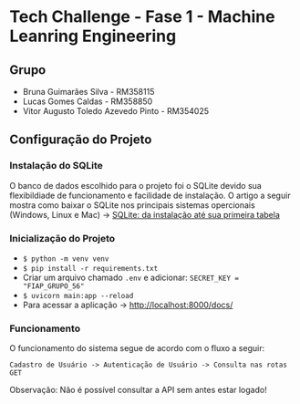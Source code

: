 # Tech Challenge - Fase 1 - Machine Leanring Engineering

## Grupo

- Bruna Guimarães Silva - RM358115
- Lucas Gomes Caldas - RM358850
- Vitor Augusto Toledo Azevedo Pinto - RM354025

## Configuração do Projeto

### Instalação do SQLite

O banco de dados escolhido para o projeto foi o SQLite devido sua flexibildiade de funcionamento e facilidade de instalação. O artigo a seguir mostra como baixar o SQLite nos principais sistemas opercionais (Windows, Linux e Mac) -> [SQLite: da instalação até sua primeira tabela](https://www.alura.com.br/artigos/sqlite-da-instalacao-ate-primeira-tabela?utm_term=&utm_campaign=%5BSearch%5D+%5BPerformance%5D+-+Dynamic+Search+Ads+-+Artigos+e+Conte%C3%BAdos&utm_source=adwords&utm_medium=ppc&hsa_acc=7964138385&hsa_cam=11384329873&hsa_grp=164240702375&hsa_ad=703829337057&hsa_src=g&hsa_tgt=aud-2200131122553:dsa-2276348409543&hsa_kw=&hsa_mt=&hsa_net=adwords&hsa_ver=3&gad_source=1&gclid=Cj0KCQiA_qG5BhDTARIsAA0UHSIUB23PS0VQLrHD_0VJfdPYY-16M5EIIJSwgDHwJhnnlNPRxxySEHMaAs77EALw_wcB)

### Inicialização do Projeto

- ```$ python -m venv venv```
- ```$ pip install -r requirements.txt```
- Criar um arquivo chamado ```.env``` e adicionar: ```SECRET_KEY = "FIAP_GRUPO_56"```
- ```$ uvicorn main:app --reload```
- Para acessar a aplicação -> [http://localhost:8000/docs/](http://localhost:8000/docs/)

### Funcionamento

O funcionamento do sistema segue de acordo com o fluxo a seguir:

```Cadastro de Usuário -> Autenticação de Usuário -> Consulta nas rotas GET```

Observação: Não é possível consultar a API sem antes estar logado!
